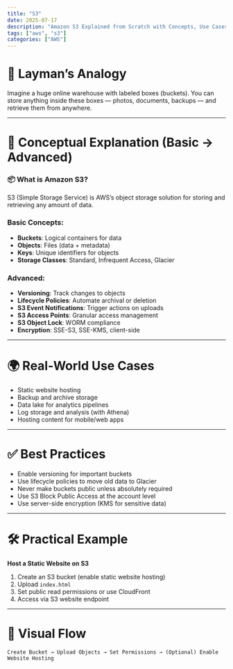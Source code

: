 ```yaml
---
title: "S3"
date: 2025-07-17
description: "Amazon S3 Explained from Scratch with Concepts, Use Cases & Real Examples"
tags: ["aws", "s3"]
categories: ["AWS"]
---
```


# 🧠 Layman’s Analogy

Imagine a huge online warehouse with labeled boxes (buckets). You can store anything inside these boxes — photos, documents, backups — and retrieve them from anywhere.

---

# 📘 Conceptual Explanation (Basic → Advanced)

### 📦 What is Amazon S3?

S3 (Simple Storage Service) is AWS’s object storage solution for storing and retrieving any amount of data.

### Basic Concepts:
- **Buckets**: Logical containers for data
- **Objects**: Files (data + metadata)
- **Keys**: Unique identifiers for objects
- **Storage Classes**: Standard, Infrequent Access, Glacier

### Advanced:
- **Versioning**: Track changes to objects
- **Lifecycle Policies**: Automate archival or deletion
- **S3 Event Notifications**: Trigger actions on uploads
- **S3 Access Points**: Granular access management
- **S3 Object Lock**: WORM compliance
- **Encryption**: SSE-S3, SSE-KMS, client-side

---

# 🌍 Real-World Use Cases

- Static website hosting
- Backup and archive storage
- Data lake for analytics pipelines
- Log storage and analysis (with Athena)
- Hosting content for mobile/web apps

---

# ✅ Best Practices

- Enable versioning for important buckets
- Use lifecycle policies to move old data to Glacier
- Never make buckets public unless absolutely required
- Use S3 Block Public Access at the account level
- Use server-side encryption (KMS for sensitive data)

---

# 🛠️ Practical Example

**Host a Static Website on S3**

1. Create an S3 bucket (enable static website hosting)
2. Upload `index.html`
3. Set public read permissions or use CloudFront
4. Access via S3 website endpoint

---

# 🔀 Visual Flow

```
Create Bucket → Upload Objects → Set Permissions → (Optional) Enable Website Hosting
```
